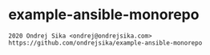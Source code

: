 # example-ansible-monorepo

    2020 Ondrej Sika <ondrej@ondrejsika.com>
    https://github.com/ondrejsika/example-ansible-monorepo

